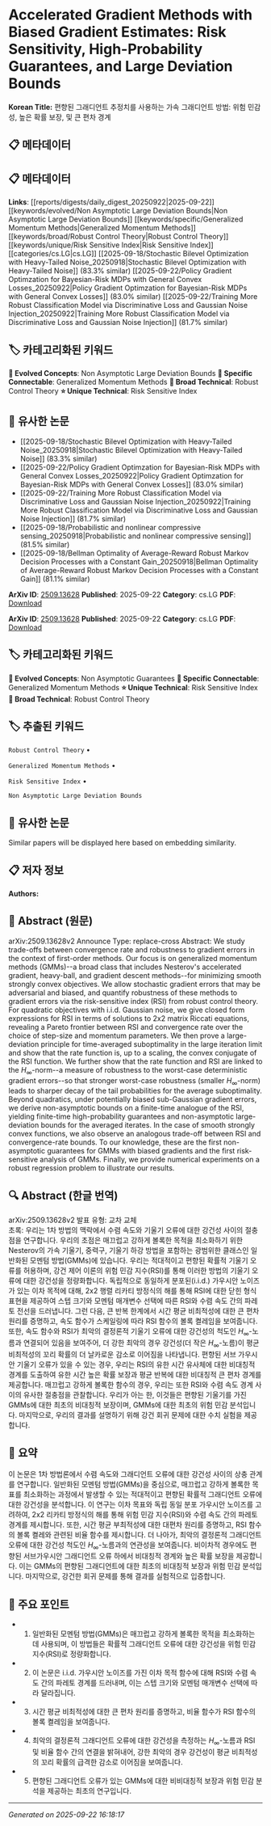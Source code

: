 # Accelerated Gradient Methods with Biased Gradient Estimates: Risk Sensitivity, High-Probability Guarantees, and Large Deviation Bounds

**Korean Title:** 편향된 그래디언트 추정치를 사용하는 가속 그래디언트 방법: 위험 민감성, 높은 확률 보장, 및 큰 편차 경계

## 📋 메타데이터

## 📋 메타데이터

**Links**: [[reports/digests/daily_digest_20250922|2025-09-22]] [[keywords/evolved/Non Asymptotic Large Deviation Bounds|Non Asymptotic Large Deviation Bounds]] [[keywords/specific/Generalized Momentum Methods|Generalized Momentum Methods]] [[keywords/broad/Robust Control Theory|Robust Control Theory]] [[keywords/unique/Risk Sensitive Index|Risk Sensitive Index]] [[categories/cs.LG|cs.LG]] [[2025-09-18/Stochastic Bilevel Optimization with Heavy-Tailed Noise_20250918|Stochastic Bilevel Optimization with Heavy-Tailed Noise]] (83.3% similar) [[2025-09-22/Policy Gradient Optimzation for Bayesian-Risk MDPs with General Convex Losses_20250922|Policy Gradient Optimzation for Bayesian-Risk MDPs with General Convex Losses]] (83.0% similar) [[2025-09-22/Training More Robust Classification Model via Discriminative Loss and Gaussian Noise Injection_20250922|Training More Robust Classification Model via Discriminative Loss and Gaussian Noise Injection]] (81.7% similar)

## 🏷️ 카테고리화된 키워드
**🚀 Evolved Concepts**: Non Asymptotic Large Deviation Bounds
**🔗 Specific Connectable**: Generalized Momentum Methods
**🔬 Broad Technical**: Robust Control Theory
**⭐ Unique Technical**: Risk Sensitive Index
## 🔗 유사한 논문
- [[2025-09-18/Stochastic Bilevel Optimization with Heavy-Tailed Noise_20250918|Stochastic Bilevel Optimization with Heavy-Tailed Noise]] (83.3% similar)
- [[2025-09-22/Policy Gradient Optimzation for Bayesian-Risk MDPs with General Convex Losses_20250922|Policy Gradient Optimzation for Bayesian-Risk MDPs with General Convex Losses]] (83.0% similar)
- [[2025-09-22/Training More Robust Classification Model via Discriminative Loss and Gaussian Noise Injection_20250922|Training More Robust Classification Model via Discriminative Loss and Gaussian Noise Injection]] (81.7% similar)
- [[2025-09-18/Probabilistic and nonlinear compressive sensing_20250918|Probabilistic and nonlinear compressive sensing]] (81.5% similar)
- [[2025-09-18/Bellman Optimality of Average-Reward Robust Markov Decision Processes with a Constant Gain_20250918|Bellman Optimality of Average-Reward Robust Markov Decision Processes with a Constant Gain]] (81.1% similar)


**ArXiv ID**: [2509.13628](https://arxiv.org/abs/2509.13628)
**Published**: 2025-09-22
**Category**: cs.LG
**PDF**: [Download](https://arxiv.org/pdf/2509.13628.pdf)


**ArXiv ID**: [2509.13628](https://arxiv.org/abs/2509.13628)
**Published**: 2025-09-22
**Category**: cs.LG
**PDF**: [Download](https://arxiv.org/pdf/2509.13628.pdf)

## 🏷️ 카테고리화된 키워드
**🚀 Evolved Concepts**: Non Asymptotic Guarantees
**🔗 Specific Connectable**: Generalized Momentum Methods
**⭐ Unique Technical**: Risk Sensitive Index
**🔬 Broad Technical**: Robust Control Theory

## 🏷️ 추출된 키워드



`Robust Control Theory` • 

`Generalized Momentum Methods` • 

`Risk Sensitive Index` • 

`Non Asymptotic Large Deviation Bounds`



## 🔗 유사한 논문

Similar papers will be displayed here based on embedding similarity.

## 📋 저자 정보

**Authors:** 

## 📄 Abstract (원문)

arXiv:2509.13628v2 Announce Type: replace-cross 
Abstract: We study trade-offs between convergence rate and robustness to gradient errors in the context of first-order methods. Our focus is on generalized momentum methods (GMMs)--a broad class that includes Nesterov's accelerated gradient, heavy-ball, and gradient descent methods--for minimizing smooth strongly convex objectives. We allow stochastic gradient errors that may be adversarial and biased, and quantify robustness of these methods to gradient errors via the risk-sensitive index (RSI) from robust control theory. For quadratic objectives with i.i.d. Gaussian noise, we give closed form expressions for RSI in terms of solutions to 2x2 matrix Riccati equations, revealing a Pareto frontier between RSI and convergence rate over the choice of step-size and momentum parameters. We then prove a large-deviation principle for time-averaged suboptimality in the large iteration limit and show that the rate function is, up to a scaling, the convex conjugate of the RSI function. We further show that the rate function and RSI are linked to the $H_\infty$-norm--a measure of robustness to the worst-case deterministic gradient errors--so that stronger worst-case robustness (smaller $H_\infty$-norm) leads to sharper decay of the tail probabilities for the average suboptimality. Beyond quadratics, under potentially biased sub-Gaussian gradient errors, we derive non-asymptotic bounds on a finite-time analogue of the RSI, yielding finite-time high-probability guarantees and non-asymptotic large-deviation bounds for the averaged iterates. In the case of smooth strongly convex functions, we also observe an analogous trade-off between RSI and convergence-rate bounds. To our knowledge, these are the first non-asymptotic guarantees for GMMs with biased gradients and the first risk-sensitive analysis of GMMs. Finally, we provide numerical experiments on a robust regression problem to illustrate our results.

## 🔍 Abstract (한글 번역)

arXiv:2509.13628v2 발표 유형: 교차 교체  
초록: 우리는 1차 방법의 맥락에서 수렴 속도와 기울기 오류에 대한 강건성 사이의 절충점을 연구합니다. 우리의 초점은 매끄럽고 강하게 볼록한 목적을 최소화하기 위한 Nesterov의 가속 기울기, 중력구, 기울기 하강 방법을 포함하는 광범위한 클래스인 일반화된 모멘텀 방법(GMMs)에 있습니다. 우리는 적대적이고 편향된 확률적 기울기 오류를 허용하며, 강건 제어 이론의 위험 민감 지수(RSI)를 통해 이러한 방법의 기울기 오류에 대한 강건성을 정량화합니다. 독립적으로 동일하게 분포된(i.i.d.) 가우시안 노이즈가 있는 이차 목적에 대해, 2x2 행렬 리카티 방정식의 해를 통해 RSI에 대한 닫힌 형식 표현을 제공하여 스텝 크기와 모멘텀 매개변수 선택에 따른 RSI와 수렴 속도 간의 파레토 전선을 드러냅니다. 그런 다음, 큰 반복 한계에서 시간 평균 비최적성에 대한 큰 편차 원리를 증명하고, 속도 함수가 스케일링에 따라 RSI 함수의 볼록 켤레임을 보여줍니다. 또한, 속도 함수와 RSI가 최악의 결정론적 기울기 오류에 대한 강건성의 척도인 $H_\infty$-노름과 연결되어 있음을 보여주어, 더 강한 최악의 경우 강건성(더 작은 $H_\infty$-노름)이 평균 비최적성의 꼬리 확률의 더 날카로운 감소로 이어짐을 나타냅니다. 편향된 서브 가우시안 기울기 오류가 있을 수 있는 경우, 우리는 RSI의 유한 시간 유사체에 대한 비대칭적 경계를 도출하여 유한 시간 높은 확률 보장과 평균 반복에 대한 비대칭적 큰 편차 경계를 제공합니다. 매끄럽고 강하게 볼록한 함수의 경우, 우리는 또한 RSI와 수렴 속도 경계 사이의 유사한 절충점을 관찰합니다. 우리가 아는 한, 이것들은 편향된 기울기를 가진 GMMs에 대한 최초의 비대칭적 보장이며, GMMs에 대한 최초의 위험 민감 분석입니다. 마지막으로, 우리의 결과를 설명하기 위해 강건 회귀 문제에 대한 수치 실험을 제공합니다.

## 📝 요약

이 논문은 1차 방법론에서 수렴 속도와 그래디언트 오류에 대한 강건성 사이의 상충 관계를 연구합니다. 일반화된 모멘텀 방법(GMMs)을 중심으로, 매끄럽고 강하게 볼록한 목표를 최소화하는 과정에서 발생할 수 있는 적대적이고 편향된 확률적 그래디언트 오류에 대한 강건성을 분석합니다. 이 연구는 이차 목표와 독립 동일 분포 가우시안 노이즈를 고려하여, 2x2 리카티 방정식의 해를 통해 위험 민감 지수(RSI)와 수렴 속도 간의 파레토 경계를 제시합니다. 또한, 시간 평균 부최적성에 대한 대편차 원리를 증명하고, RSI 함수의 볼록 켤레와 관련된 비율 함수를 제시합니다. 더 나아가, 최악의 결정론적 그래디언트 오류에 대한 강건성 척도인 $H_\infty$-노름과의 연관성을 보여줍니다. 비이차적 경우에도 편향된 서브가우시안 그래디언트 오류 하에서 비대칭적 경계와 높은 확률 보장을 제공합니다. 이는 GMMs의 편향된 그래디언트에 대한 최초의 비대칭적 보장과 위험 민감 분석입니다. 마지막으로, 강건한 회귀 문제를 통해 결과를 실험적으로 입증합니다.

## 🎯 주요 포인트


- 1. 일반화된 모멘텀 방법(GMMs)은 매끄럽고 강하게 볼록한 목적을 최소화하는 데 사용되며, 이 방법들은 확률적 그래디언트 오류에 대한 강건성을 위험 민감 지수(RSI)로 정량화합니다.

- 2. 이 논문은 i.i.d. 가우시안 노이즈를 가진 이차 목적 함수에 대해 RSI와 수렴 속도 간의 파레토 경계를 드러내며, 이는 스텝 크기와 모멘텀 매개변수 선택에 따라 달라집니다.

- 3. 시간 평균 비최적성에 대한 큰 편차 원리를 증명하고, 비율 함수가 RSI 함수의 볼록 켤레임을 보여줍니다.

- 4. 최악의 결정론적 그래디언트 오류에 대한 강건성을 측정하는 $H_\infty$-노름과 RSI 및 비율 함수 간의 연결을 밝혀내어, 강한 최악의 경우 강건성이 평균 비최적성의 꼬리 확률의 급격한 감소로 이어짐을 보여줍니다.

- 5. 편향된 그래디언트 오류가 있는 GMMs에 대한 비비대칭적 보장과 위험 민감 분석을 제공하는 최초의 연구입니다.


---

*Generated on 2025-09-22 16:18:17*